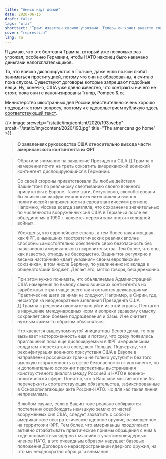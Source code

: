 ```yaml
---
title: "Амисы идут домой"
date: 2020-06-15
draft: false
tags: "штат"
shorttext: "Трамп известен своими угрозами. Теперь он хочет вывести солдат из Германии. Повод для празднования?"
cover: "repression"
lang: ru
---
```


Я думаю, что это болтовня Трампа, который уже несколько раз угрожал, особенно Германии, чтобы НАТО наконец было накачано деньгами налогоплательщиков.

То, что войска дислоцируются в Польше, даже если поляки любят заниматься проституцией, потому что они не образованны, я считаю пока слухом. Существуют договоры, которые запрещают подобные вещи. Ну, конечно, США уже давно известно, что контракты ничего не стоят, пока они не канонизированы Trump, Pompeo & co.

Министерство иностранных дел России действительно очень хорошо подходит к этому вопросу, поэтому я с удовольствием публикую здесь [соответствующий текст](https://www.mid.ru/ru/press_service/spokesman/briefings/-/asset_publisher/D2wHaWMCU6Od/content/id/4157820#11 "Брифинг официального представителя МИД России М.В.Захаровой, Москва, 11 июня 2020 года").

{{< image srcwebp="/static/img/content/2020/193.webp" srcalt="/static/img/content/2020/193.jpg" title="The americans go home" >}}

> #### О заявлениях руководства США относительно вывода части американского контингента из ФРГ

> Обратили внимание на заявление Президента США Д.Трампа о намерении почти на треть сократить американский воинский контингент, дислоцирующийся в Германии.

> Со своей стороны приветствовали бы любые действия Вашингтона по реальному свертыванию своего военного присутствия в Европе. Такие шаги, безусловно, способствовали бы снижению конфронтационного потенциала и военно-политической напряженности в евроатлантическом регионе. Напомню, Москва всегда заявляла, что сохранение значительных по численности вооруженных сил США в Германии после ее объединения в 1990 г. является пережитком эпохи «холодной войны».

> Убеждены, что европейские страны, а тем более такая мощная, как ФРГ, в нынешних геостратегических реалиях вполне способны самостоятельно обеспечить свою безопасность без навязчивого американского покровительства. Тем более, что оно, как известно, отнюдь не бескорыстно. Вашингтон регулярно и весьма настойчиво «дает указания» своим европейским союзникам, в том числе Берлину, по увеличению их вклада в общенатовский бюджет. Делает это, мягко говоря, бесцеремонно.

> При этом нужно понимать, что объявляемые Администрацией США намерения по выводу своих воинских контингентов из зарубежных стран чаще всего так и остаются декларациями. Практические шаги за ними не следуют. Например, в Сирии, где, несмотря на неоднократные заявления Президента США Д.Трампа о решении окончательно уйти из этой страны, Пентагон в нарушение международных норм и вопреки здравому смыслу сохраняет свои боевые подразделения и базы. И не считает нужным каким-то образом объясняться.

> Что касается вышеупомянутой инициативы Белого дома, то она вызывает настороженность еще и потому, что сразу появились приглашения пока еще дислоцируемым в ФРГ американским солдатам «переехать» в соседнюю Польшу. Подчеркну, что реконфигурация военного присутствия США в Европе в направлении российских границ не только усугубит и без того высокую напряженность в сфере безопасности на континенте, но и дополнительно осложнит перспективы выстраивания конструктивного диалога между Россией и НАТО в военно-политической сфере. Понятно, что в Варшаве многие хотели бы перечеркнуть соответствующие обязательства, зафиксированные в Основополагающем акте Россия-НАТО. Но для нас такая линия неприемлема.

> В любом случае, если в Вашингтоне реально собираются постепенно освобождать немецкую землю от частей вооруженных сил США, следует захватить с собой и американское нестратегическое ядерное оружие, размещенное на территории ФРГ. Тем более, что американцы продолжают активно отрабатывать практические приемы обращения с ним в ходе «совместных ядерных миссий» с участием неядерных членов НАТО, а это очевидным образом нарушает базовые положения Договора о нераспространении ядерного оружия, на что мы неоднократно обращали внимание.

